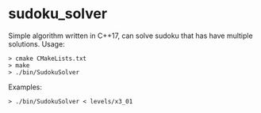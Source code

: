 # sudoku_solver

Simple algorithm written in C++17, can solve sudoku that has have multiple solutions. Usage:

```
> cmake CMakeLists.txt
> make
> ./bin/SudokuSolver
```

Examples: 

```
> ./bin/SudokuSolver < levels/x3_01
